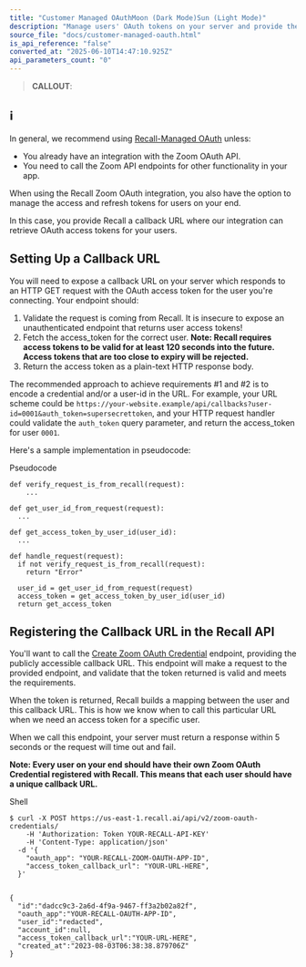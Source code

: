 ```yaml
---
title: "Customer Managed OAuthMoon (Dark Mode)Sun (Light Mode)"
description: "Manage users' OAuth tokens on your server and provide them to Recall"
source_file: "docs/customer-managed-oauth.html"
is_api_reference: "false"
converted_at: "2025-06-10T14:47:10.925Z"
api_parameters_count: "0"
---
```

> **CALLOUT**:

## ℹ️

In general, we recommend using [Recall-Managed OAuth](/docs/recall-managed-oauth.md) unless:
- You already have an integration with the Zoom OAuth API.
- You need to call the Zoom API endpoints for other functionality in your app.

When using the Recall Zoom OAuth integration, you also have the option to manage the access and refresh tokens for users on your end.

In this case, you provide Recall a callback URL where our integration can retrieve OAuth access tokens for your users.

## Setting Up a Callback URL

[](#setting-up-a-callback-url)

You will need to expose a callback URL on your server which responds to an HTTP GET request with the OAuth access token for the user you're connecting. Your endpoint should:

1.  Validate the request is coming from Recall. It is insecure to expose an unauthenticated endpoint that returns user access tokens!
2.  Fetch the access\_token for the correct user. **Note: Recall requires access tokens to be valid for at least 120 seconds into the future. Access tokens that are too close to expiry will be rejected.**
3.  Return the access token as a plain-text HTTP response body.

The recommended approach to achieve requirements #1 and #2 is to encode a credential and/or a user-id in the URL. For example, your URL scheme could be `https://your-website.example/api/callbacks?user-id=0001&auth_token=supersecrettoken`, and your HTTP request handler could validate the `auth_token` query parameter, and return the access\_token for user `0001`.

Here's a sample implementation in pseudocode:

Pseudocode

```
def verify_request_is_from_recall(request):
	...

def get_user_id_from_request(request):
  ...

def get_access_token_by_user_id(user_id):
  ...

def handle_request(request):
  if not verify_request_is_from_recall(request):
    return "Error"

  user_id = get_user_id_from_request(request)
  access_token = get_access_token_by_user_id(user_id)
  return get_access_token

```

## Registering the Callback URL in the Recall API

[](#registering-the-callback-url-in-the-recall-api)

You'll want to call the [Create Zoom OAuth Credential](/reference/zoom_oauth_credentials_create.md) endpoint, providing the publicly accessible callback URL. This endpoint will make a request to the provided endpoint, and validate that the token returned is valid and meets the requirements.

When the token is returned, Recall builds a mapping between the user and this callback URL. This is how we know when to call this particular URL when we need an access token for a specific user.

When we call this endpoint, your server must return a response within 5 seconds or the request will time out and fail.

**Note: Every user on your end should have their own Zoom OAuth Credential registered with Recall. This means that each user should have a unique callback URL.**

Shell

```
$ curl -X POST https://us-east-1.recall.ai/api/v2/zoom-oauth-credentials/
	-H 'Authorization: Token YOUR-RECALL-API-KEY'
 	-H 'Content-Type: application/json'
  -d '{
    "oauth_app": "YOUR-RECALL-ZOOM-OAUTH-APP-ID",
    "access_token_callback_url": "YOUR-URL-HERE",
  }'


{
  "id":"dadcc9c3-2a6d-4f9a-9467-ff3a2b02a82f",
  "oauth_app":"YOUR-RECALL-OAUTH-APP-ID",
  "user_id":"redacted",
  "account_id":null,
  "access_token_callback_url":"YOUR-URL-HERE",
  "created_at":"2023-08-03T06:38:38.879706Z"
}

```

